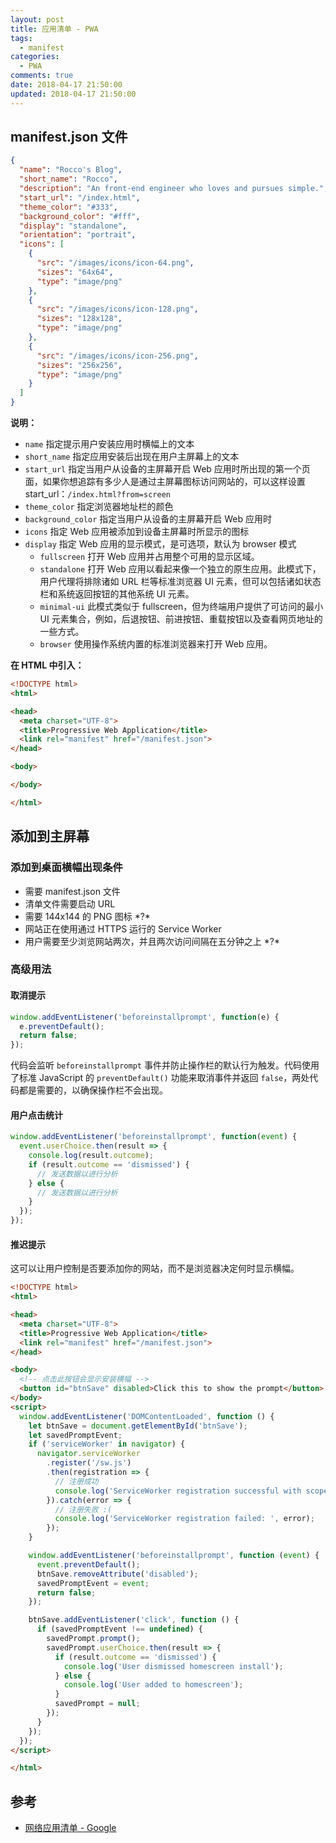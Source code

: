 ```yaml
---
layout: post
title: 应用清单 - PWA
tags:
  - manifest
categories:
  - PWA
comments: true
date: 2018-04-17 21:50:00
updated: 2018-04-17 21:50:00
---
```


## manifest.json 文件

```json
{
  "name": "Rocco's Blog",
  "short_name": "Rocco",
  "description": "An front-end engineer who loves and pursues simple.",
  "start_url": "/index.html",
  "theme_color": "#333",
  "background_color": "#fff",
  "display": "standalone",
  "orientation": "portrait",
  "icons": [
    {
      "src": "/images/icons/icon-64.png",
      "sizes": "64x64",
      "type": "image/png"
    },
    {
      "src": "/images/icons/icon-128.png",
      "sizes": "128x128",
      "type": "image/png"
    },
    {
      "src": "/images/icons/icon-256.png",
      "sizes": "256x256",
      "type": "image/png"
    }
  ]
}
```

**说明：**

* `name` 指定提示用户安装应用时横幅上的文本
* `short_name` 指定应用安装后出现在用户主屏幕上的文本
* `start_url` 指定当用户从设备的主屏幕开启 Web 应用时所出现的第一个页面，如果你想追踪有多少人是通过主屏幕图标访问网站的，可以这样设置 start_url：`/index.html?from=screen`
* `theme_color` 指定浏览器地址栏的颜色
* `background_color` 指定当用户从设备的主屏幕开启 Web 应用时
* `icons` 指定 Web 应用被添加到设备主屏幕时所显示的图标
* `display` 指定 Web 应用的显示模式，是可选项，默认为 browser 模式
  * `fullscreen` 打开 Web 应用并占用整个可用的显示区域。
  * `standalone` 打开 Web 应用以看起来像一个独立的原生应用。此模式下，用户代理将排除诸如 URL 栏等标准浏览器 UI 元素，但可以包括诸如状态栏和系统返回按钮的其他系统 UI 元素。
  * `minimal-ui` 此模式类似于 fullscreen，但为终端用户提供了可访问的最小 UI 元素集合，例如，后退按钮、前进按钮、重载按钮以及查看网页地址的一些方式。
  * `browser` 使用操作系统内置的标准浏览器来打开 Web 应用。

**在 HTML 中引入：**

```html
<!DOCTYPE html>
<html>

<head>
  <meta charset="UTF-8">
  <title>Progressive Web Application</title>
  <link rel="manifest" href="/manifest.json">
</head>

<body>

</body>

</html>
```

## 添加到主屏幕

### 添加到桌面横幅出现条件

* 需要 manifest.json 文件
* 清单文件需要启动 URL
* 需要 144x144 的 PNG 图标 \*?\*
* 网站正在使用通过 HTTPS 运行的 Service Worker
* 用户需要至少浏览网站两次，并且两次访问间隔在五分钟之上 \*?\*

### 高级用法

#### 取消提示

```javascript
window.addEventListener('beforeinstallprompt', function(e) {
  e.preventDefault();
  return false;
});
```

代码会监听 `beforeinstallprompt` 事件并防止操作栏的默认行为触发。代码使用了标准 JavaScript 的 `preventDefault()` 功能来取消事件并返回 `false`，两处代码都是需要的，以确保操作栏不会出现。

#### 用户点击统计

```javascript
window.addEventListener('beforeinstallprompt', function(event) {
  event.userChoice.then(result => {
    console.log(result.outcome);
    if (result.outcome == 'dismissed') {
      // 发送数据以进行分析
    } else {
      // 发送数据以进行分析
    }
  });
});
```

#### 推迟提示

这可以让用户控制是否要添加你的网站，而不是浏览器决定何时显示横幅。

```html
<!DOCTYPE html>
<html>

<head>
  <meta charset="UTF-8">
  <title>Progressive Web Application</title>
  <link rel="manifest" href="/manifest.json">
</head>

<body>
  <!-- 点击此按钮会显示安装横幅 -->
  <button id="btnSave" disabled>Click this to show the prompt</button>
</body>
<script>
  window.addEventListener('DOMContentLoaded', function () {
    let btnSave = document.getElementById('btnSave');
    let savedPromptEvent;
    if ('serviceWorker' in navigator) {
      navigator.serviceWorker
        .register('/sw.js')
        .then(registration => {
          // 注册成功
          console.log('ServiceWorker registration successful with scope: ', registration.scope);
        }).catch(error => {
          // 注册失败 :(
          console.log('ServiceWorker registration failed: ', error);
        });
    }

    window.addEventListener('beforeinstallprompt', function (event) {
      event.preventDefault();
      btnSave.removeAttribute('disabled');
      savedPromptEvent = event;
      return false;
    });

    btnSave.addEventListener('click', function () {
      if (savedPromptEvent !== undefined) {
        savedPrompt.prompt();
        savedPrompt.userChoice.then(result => {
          if (result.outcome == 'dismissed') {
            console.log('User dismissed homescreen install');
          } else {
            console.log('User added to homescreen');
          }
          savedPrompt = null;
        });
      }
    });
  });
</script>

</html>
```

## 参考

* [网络应用清单 - Google](https://developers.google.com/web/fundamentals/web-app-manifest/)
